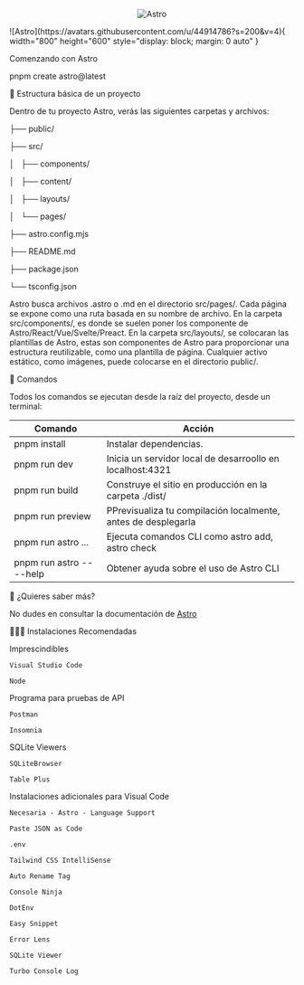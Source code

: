 <p align="center">
  <img src="https://avatars.githubusercontent.com/u/44914786?s=200&v=4" alt="Astro">
</p>
![Astro](https://avatars.githubusercontent.com/u/44914786?s=200&v=4){ width="800" height="600" style="display: block; margin: 0 auto" }

Comenzando con Astro

pnpm create astro@latest 

🚀 Estructura básica de un proyecto

Dentro de tu proyecto Astro, verás las siguientes carpetas y archivos:

├── public/

├── src/

│   ├── components/

│   ├── content/

│   ├── layouts/

│   └── pages/

├── astro.config.mjs

├── README.md

├── package.json

└── tsconfig.json

Astro busca archivos .astro o .md en el directorio src/pages/. Cada página se expone como una ruta basada en su nombre de archivo.
En la carpeta src/components/, es donde se suelen poner los componente de Astro/React/Vue/Svelte/Preact.
En la carpeta src/layouts/, se colocaran las plantillas de Astro, estas son componentes de Astro para proporcionar una estructura reutilizable, como una plantilla de página.
Cualquier activo estático, como imágenes, puede colocarse en el directorio public/.

🧞 Comandos

Todos los comandos se ejecutan desde la raíz del proyecto, desde un terminal:

| Comando                   | Acción                                                        |
|---------------------------|---------------------------------------------------------------|
| pnpm install              | Instalar dependencias.                                        |
| pnpm run dev              | Inicia un servidor local de desarroollo en localhost:4321     |
| pnpm run build            | Construye el sitio en producción en la carpeta ./dist/        |
| pnpm run preview          | PPrevisualiza tu compilación localmente, antes de desplegarla |
| pnpm run astro ...        | Ejecuta comandos CLI como astro add, astro check              |
| pnpm run astro -- --help  | Obtener ayuda sobre el uso de Astro CLI                       |

👀 ¿Quieres saber más?

No dudes en consultar la documentación de [Astro](https://docs.astro.build/en/getting-started/)

🧑🏿‍🚀 Instalaciones Recomendadas

Imprescindibles

    Visual Studio Code

    Node

Programa para pruebas de API

    Postman

    Insomnia

SQLite Viewers

    SQLiteBrowser

    Table Plus

Instalaciones adicionales para Visual Code

    Necesaria - Astro - Language Support

    Paste JSON as Code

    .env

    Tailwind CSS IntelliSense

    Auto Rename Tag

    Console Ninja

    DotEnv

    Easy Snippet

    Error Lens

    SQLite Viewer

    Turbo Console Log



